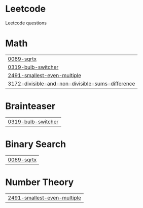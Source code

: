 # Leetcode
Leetcode questions


# Math
|  |
| ------- |
| [0069-sqrtx](https://github.com/AKSHITA-97566/Leetcode/tree/master/0069-sqrtx) |
| [0319-bulb-switcher](https://github.com/AKSHITA-97566/Leetcode/tree/master/0319-bulb-switcher) |
| [2491-smallest-even-multiple](https://github.com/AKSHITA-97566/Leetcode/tree/master/2491-smallest-even-multiple) |
| [3172-divisible-and-non-divisible-sums-difference](https://github.com/AKSHITA-97566/Leetcode/tree/master/3172-divisible-and-non-divisible-sums-difference) |
# Brainteaser
|  |
| ------- |
| [0319-bulb-switcher](https://github.com/AKSHITA-97566/Leetcode/tree/master/0319-bulb-switcher) |
# Binary Search
|  |
| ------- |
| [0069-sqrtx](https://github.com/AKSHITA-97566/Leetcode/tree/master/0069-sqrtx) |
# Number Theory
|  |
| ------- |
| [2491-smallest-even-multiple](https://github.com/AKSHITA-97566/Leetcode/tree/master/2491-smallest-even-multiple) |